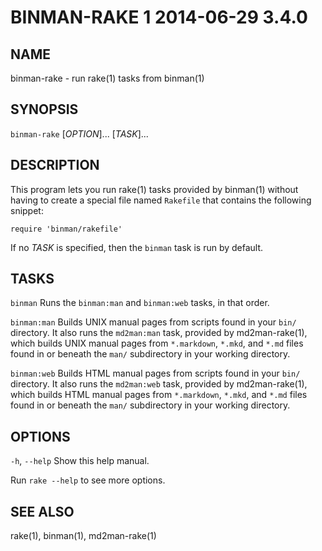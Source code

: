 # BINMAN-RAKE 1 2014-06-29 3.4.0

## NAME

binman-rake - run rake(1) tasks from binman(1)

## SYNOPSIS

`binman-rake` [*OPTION*]... [*TASK*]...

## DESCRIPTION

This program lets you run rake(1) tasks provided by binman(1) without having
to create a special file named `Rakefile` that contains the following snippet:

    require 'binman/rakefile'

If no *TASK* is specified, then the `binman` task is run by default.

## TASKS

`binman`
  Runs the `binman:man` and `binman:web` tasks, in that order.

`binman:man`
  Builds UNIX manual pages from scripts found in your `bin/` directory.
  It also runs the `md2man:man` task, provided by md2man-rake(1), which
  builds UNIX manual pages from `*.markdown`, `*.mkd`, and `*.md` files
  found in or beneath the `man/` subdirectory in your working directory.

`binman:web`
  Builds HTML manual pages from scripts found in your `bin/` directory.
  It also runs the `md2man:web` task, provided by md2man-rake(1), which
  builds HTML manual pages from `*.markdown`, `*.mkd`, and `*.md` files
  found in or beneath the `man/` subdirectory in your working directory.

## OPTIONS

`-h`, `--help`
  Show this help manual.

Run `rake --help` to see more options.

## SEE ALSO

rake(1), binman(1), md2man-rake(1)